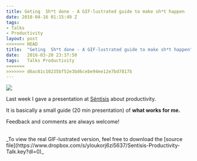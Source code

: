 ```yaml
---
title: Geting  Sh*t done - A GIF-lustrated guide to make sh*t happen
date: 2018-04-16 01:15:49 Z
tags:
- Talks
- Productivity
layout: post
<<<<<<< HEAD
title:  "Geting  Sh*t done - A GIF-lustrated guide to make sh*t happen"
date:   2016-03-20 23:37:50
tags:   Talks Productivity
=======
>>>>>>> d6ac61c10235bf52e3bd6cebe94ee12e7bd7817b
---
```


![](/content/images/2016/03/sentisis-fjaguero-1.jpg)

Last week I gave a presentation at [Séntisis](http://sentisis.com) about productivity.

It is basically a small guide (20 min presentation) of **what works for me.**

Feedback and comments are always welcome!

<script async class="speakerdeck-embed" data-slide="2" data-id="d64185918a004433ac8759e96eb5d5c6" data-ratio="1.33333333333333" src="//speakerdeck.com/assets/embed.js"></script>

<br />
_To view the real GIF-lustrated version, feel free to download the [source file](https://www.dropbox.com/s/yloukorj6zi5637/Sentisis-Productivity-Talk.key?dl=0)_
